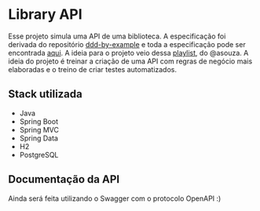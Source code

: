 # Library API

Esse projeto simula uma API de uma biblioteca. A especificação foi derivada do repositório [ddd-by-example](https://github.com/ddd-by-examples/library) e toda a especificação pode ser encontrada [aqui](https://www.notion.so/Biblioteca-adf6da6ce6174e7d959ed16bcdaa4b77). A ideia para o projeto veio dessa [playlist](https://www.youtube.com/playlist?list=PLVHlvMRWE0Y65W7lbDa66BnkwhNou1i0x), do @asouza. A ideia do projeto é treinar a criação de uma API com regras de negócio mais elaboradas e o treino de criar testes automatizados.

## Stack utilizada
* Java 
* Spring Boot 
* Spring MVC
* Spring Data
* H2
* PostgreSQL

## Documentação da API
Ainda será feita utilizando o Swagger com o protocolo OpenAPI :)

